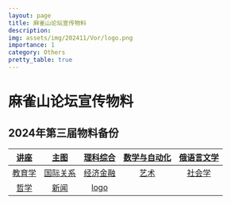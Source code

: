 ```yaml
---
layout: page
title: 麻雀山论坛宣传物料
description: 
img: assets/img/202411/Vor/logo.png
importance: 1
category: Others
pretty_table: true
---
```


# 麻雀山论坛宣传物料

## 2024年第三届物料备份

| [讲座](https://github.com/sirenexcelsior/sirenexcelsior.github.io/blob/master/assets/img/202411/Vor/back.psd?raw=true) | [主图](https://github.com/sirenexcelsior/sirenexcelsior.github.io/blob/master/assets/img/202411/Vor/back0.psd?raw=true) | [理科综合](https://github.com/sirenexcelsior/sirenexcelsior.github.io/blob/master/assets/img/202411/Vor/back_1.psd?raw=true) | [数学与自动化](https://github.com/sirenexcelsior/sirenexcelsior.github.io/blob/master/assets/img/202411/Vor/back_2.psd?raw=true) | [俄语言文学](https://github.com/sirenexcelsior/sirenexcelsior.github.io/blob/master/assets/img/202411/Vor/back_3.psd?raw=true) |
| :----------------------------------------------------------: | :----------------------------------------------------------: | :----------------------------------------------------------: | :----------------------------------------------------------: | :----------------------------------------------------------: |
| [教育学](https://github.com/sirenexcelsior/sirenexcelsior.github.io/blob/master/assets/img/202411/Vor/back_4.psd?raw=true) | [国际关系](https://github.com/sirenexcelsior/sirenexcelsior.github.io/blob/master/assets/img/202411/Vor/back_5.psd?raw=true) | [经济金融](https://github.com/sirenexcelsior/sirenexcelsior.github.io/blob/master/assets/img/202411/Vor/back_6.psd?raw=true) | [艺术](https://github.com/sirenexcelsior/sirenexcelsior.github.io/blob/master/assets/img/202411/Vor/back_7.psd?raw=true) | [社会学](https://github.com/sirenexcelsior/sirenexcelsior.github.io/blob/master/assets/img/202411/Vor/back_8.psd?raw=true) |
| [哲学](https://github.com/sirenexcelsior/sirenexcelsior.github.io/blob/master/assets/img/202411/Vor/back_9.psd?raw=true ) | [新闻](https://github.com/sirenexcelsior/sirenexcelsior.github.io/blob/master/assets/img/202411/Vor/back_10.psd?raw=true) | [logo](https://github.com/sirenexcelsior/sirenexcelsior.github.io/blob/master/assets/img/202411/Vor/logo.svg?raw=true) |                                                              |                                                              |

